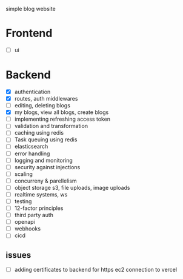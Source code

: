 simple blog website

# Frontend
- [ ] ui
# Backend
- [x] authentication
- [x] routes, auth middlewares
- [ ] editing, deleting blogs
- [x] my blogs, view all blogs, create blogs
- [ ] implementing refreshing access token
- [ ] validation and transformation
- [ ] caching using redis
- [ ] Task queuing using redis
- [ ] elasticsearch
- [ ] error handling
- [ ] logging and monitoring
- [ ] security against injections
- [ ] scaling
- [ ] concurreny & parellelism
- [ ] object storage s3, file uploads, image uploads
- [ ] realtime systems, ws
- [ ] testing
- [ ] 12-factor principles
- [ ] third party auth
- [ ] openapi
- [ ] webhooks
- [ ] cicd

## issues
- [ ] adding certificates to backend for https ec2 connection to vercel
